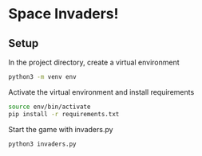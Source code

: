 # Space Invaders!
## Setup

In the project directory, create a virtual environment
```bash
python3 -m venv env
```
Activate the virtual environment and install requirements
```bash
source env/bin/activate
pip install -r requirements.txt
```

Start the game with invaders.py
```bash
python3 invaders.py
```
